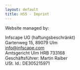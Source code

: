 ```yaml
---
layout: default
title: HS5 - Imprint
---
```


Website managed by:

Infscape UG (haftungsbeschränkt)  
Gartenweg 15, 89079 Ulm  
<a href="mailto:info@infscape.com">info@infscape.com</a>  
Amtsgericht Ulm HRB 733168  
Geschäftsführer: Martin Raiber  
USt. Id.:  DE305215971  
